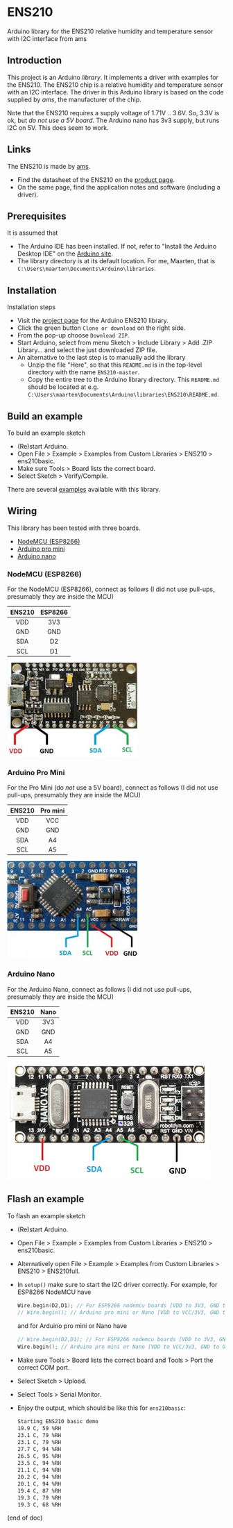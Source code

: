 # ENS210
Arduino library for the ENS210 relative humidity and temperature sensor with I2C interface from ams

## Introduction
This project is an Arduino *library*. It implements a driver with examples for the ENS210.
The ENS210 chip is a relative humidity and temperature sensor with an I2C interface.
The driver in this Arduino library is based on the code supplied by *ams*, the manufacturer of the chip.

Note that the ENS210 requires a supply voltage of 1.71V .. 3.6V.
So, 3.3V is ok, but *do not use a 5V board*.
The Arduino nano has 3v3 supply, but runs I2C on 5V. This does seem to work.

## Links
The ENS210 is made by [ams](http://www.ams.com).
 - Find the datasheet of the ENS210 on the
   [product page](https://ams.com/ens210).
 - On the same page, find the application notes and software (including a driver).

## Prerequisites
It is assumed that
 - The Arduino IDE has been installed.
   If not, refer to "Install the Arduino Desktop IDE" on the
   [Arduino site](https://www.arduino.cc/en/Guide/HomePage).
 - The library directory is at its default location.
   For me, Maarten, that is `C:\Users\maarten\Documents\Arduino\libraries`.

## Installation
Installation steps
 - Visit the [project page](https://github.com/maarten-pennings/ENS210) for the Arduino ENS210 library.
 - Click the green button `Clone or download` on the right side.
 - From the pop-up choose `Download ZIP`.
 - Start Arduino, select from menu Sketch > Include Library > Add .ZIP Library... and select the just downloaded ZIP file.
 - An alternative to the last step is to manually add the library
    - Unzip the file "Here", so that this `README.md` is in the top-level directory with the name `ENS210-master`.
    - Copy the entire tree to the Arduino library directory.
      This `README.md` should be located at e.g.
      `C:\Users\maarten\Documents\Arduino\libraries\ENS210\README.md`.

## Build an example
To build an example sketch
 - (Re)start Arduino.
 - Open File > Example > Examples from Custom Libraries > ENS210 > ens210basic.
 - Make sure Tools > Board lists the correct board.
 - Select Sketch > Verify/Compile.

There are several [examples](examples) available with this library.

## Wiring
This library has been tested with three boards.
 - [NodeMCU (ESP8266)](https://www.aliexpress.com/item/NodeMCU-V3-Lua-WIFI-module-integration-of-ESP8266-extra-memory-32M-flash-USB-serial-CP2102/32779738528.html)
 - [Arduino pro mini](https://www.aliexpress.com/item/ProMini-ATmega328P-3-3V-Compatible-for-Arduino-Pro-Mini/32525927539.html)
 - [Arduino nano](https://www.aliexpress.com/item/Nano-CH340-ATmega328P-MicroUSB-Compatible-for-Arduino-Nano-V3/32572612009.html)

### NodeMCU (ESP8266)
For the NodeMCU (ESP8266), connect as follows (I did not use pull-ups, presumably they are inside the MCU)

| ENS210 | ESP8266 |
|:------:|:-------:|
|   VDD  |   3V3   |
|   GND  |   GND   |
|   SDA  |   D2    |
|   SCL  |   D1    |

![wiring ESP8266 NoeMCU](wire-esp.jpg)

### Arduino Pro Mini
For the Pro Mini (do *not* use a 5V board), connect as follows  (I did not use pull-ups, presumably they are inside the MCU)

| ENS210 | Pro mini |
|:------:|:--------:|
|   VDD  |   VCC    |
|   GND  |   GND    |
|   SDA  |    A4    |
|   SCL  |    A5    |

![wiring pro mini](wire-promini.jpg)

### Arduino Nano
For the Arduino Nano, connect as follows  (I did not use pull-ups, presumably they are inside the MCU)

| ENS210 |   Nano   |
|:------:|:--------:|
|   VDD  |   3V3    |
|   GND  |   GND    |
|   SDA  |    A4    |
|   SCL  |    A5    |

![wiring nano](wire-nanov3.jpg)

## Flash an example
To flash an example sketch
 - (Re)start Arduino.
 - Open File > Example > Examples from Custom Libraries > ENS210 > ens210basic.
 - Alternatively open File > Example > Examples from Custom Libraries > ENS210 > ENS210full.
 - In `setup()` make sure to start the I2C driver correctly.
   For example, for ESP8266 NodeMCU have
     ```C++
     Wire.begin(D2,D1); // For ESP8266 nodemcu boards [VDD to 3V3, GND to GND, SDA to D2, SCL to D1]
     // Wire.begin(); // Arduino pro mini or Nano [VDD to VCC/3V3, GND to GND, SDA to A4, SCL to A5]
     ```
   and for Arduino pro mini or Nano have
     ```C++
     // Wire.begin(D2,D1); // For ESP8266 nodemcu boards [VDD to 3V3, GND to GND, SDA to D2, SCL to D1]
     Wire.begin(); // Arduino pro mini or Nano [VDD to VCC/3V3, GND to GND, SDA to A4, SCL to A5]
     ```
 - Make sure Tools > Board lists the correct board and Tools > Port the correct COM port.
 - Select Sketch > Upload.
 - Select Tools > Serial Monitor.
 - Enjoy the output, which should be like this for `ens210basic`:

     ```Text
     Starting ENS210 basic demo
     19.9 C, 59 %RH
     23.1 C, 79 %RH
     23.1 C, 79 %RH
     27.7 C, 94 %RH
     26.5 C, 95 %RH
     23.5 C, 94 %RH
     21.1 C, 94 %RH
     20.2 C, 94 %RH
     20.1 C, 94 %RH
     19.4 C, 87 %RH
     19.3 C, 79 %RH
     19.3 C, 68 %RH
     ```

(end of doc)
